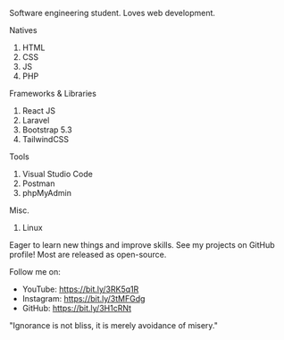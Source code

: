 Software engineering student.
Loves web development.

Natives
1. HTML
2. CSS
3. JS
4. PHP

Frameworks & Libraries
1. React JS
2. Laravel
3. Bootstrap 5.3
4. TailwindCSS

Tools
1. Visual Studio Code
2. Postman
3. phpMyAdmin

Misc.
1. Linux

Eager to learn new things and improve skills.
See my projects on GitHub profile! Most are released as open-source.

Follow me on:
- YouTube: https://bit.ly/3RK5q1R
- Instagram: https://bit.ly/3tMFGdg
- GitHub: https://bit.ly/3H1cRNt

"Ignorance is not bliss, it is merely avoidance of misery."
